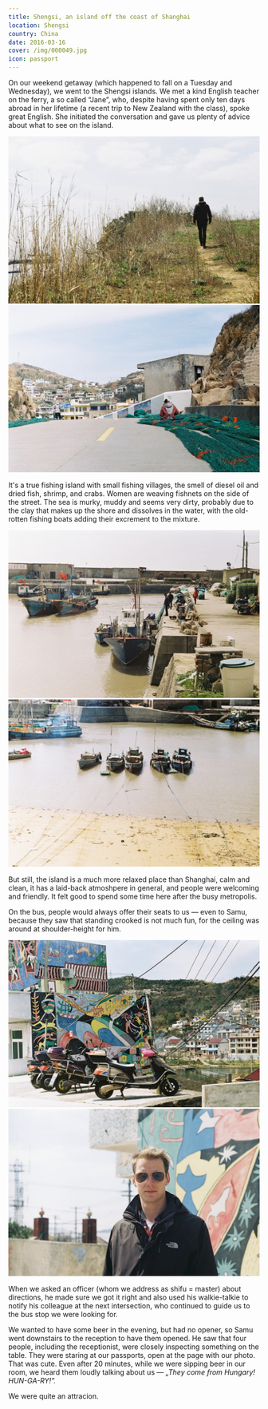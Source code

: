 ```yaml
---
title: Shengsi, an island off the coast of Shanghai
location: Shengsi
country: China
date: 2016-03-16
cover: /img/000049.jpg
icon: passport
---
```


On our weekend getaway (which happened to fall on a Tuesday and Wednesday), we went to the Shengsi islands. We met a kind English teacher on the ferry, a so called “Jane”, who, despite having spent only ten days abroad in her lifetime (a recent trip to New Zealand with the class), spoke great English. She initiated the conversation and gave us plenty of advice about what to see on the island.

![Samu egy gazos ösvényen](../../img/000045.jpg)
![Halászhálót javít valaki az úton ülve](../../img/000049.jpg)

It's a true fishing island with small fishing villages, the smell of diesel oil and dried fish, shrimp, and crabs. Women are weaving fishnets on the side of the street. The sea is murky, muddy and seems very dirty, probably due to the clay that makes up the shore and dissolves in the water, with the old-rotten fishing boats adding their excrement to the mixture.

![Halászhajók a kikötőben](../../img/shengsi_kikoto.jpg)
![Halászhajók a kikötőben](../../img/000052.jpg)

But still, the island is a much more relaxed place than Shanghai, calm and clean, it has a laid-back atmoshpere in general, and people were welcoming and friendly. It felt good to spend some time here after the busy metropolis.

On the bus, people would always offer their seats to us — even to Samu, because they saw that standing crooked is not much fun, for the ceiling was around at shoulder-height for him.

![Színes festmények házfalakon](../../img/000043.jpg)
![Samu egy festett ház előtt](../../img/000044.jpg)

When we asked an officer (whom we address as shifu = master) about directions, he made sure we got it right and also used his walkie-talkie to notify his colleague at the next intersection, who continued to guide us to the bus stop we were looking for.

We wanted to have some beer in the evening, but had no opener, so Samu went downstairs to the reception to have them opened. He saw that four people, including the receptionist, were closely inspecting something on the table. They were staring at our passports, open at the page with our photo. That was cute. Even after 20 minutes, while we were sipping beer in our room, we heard them loudly talking about us — *„They come from Hungary! HUN-GA-RY!”.*

We were quite an attracion. 
